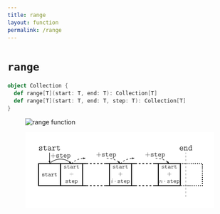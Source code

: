```yaml
---
title: range
layout: function
permalink: /range
---
```


# `range`

~~~ scala
object Collection {
  def range[T](start: T, end: T): Collection[T]
  def range[T](start: T, end: T, step: T): Collection[T]
}
~~~

<figure class="diagram">
  <img src="images/range.1.svg" alt="range function">
  <!-- <figcaption class="diagram-desc"><code>range</code> uses <code>p</code> to classify elements into two groups</figcaption> -->
</figure>

<figure class="diagram">
  <img src="images/range.2.svg" alt="range function">
  <!-- <figcaption class="diagram-desc"><code>range</code> uses <code>p</code> to classify elements into two groups</figcaption> -->
</figure>
